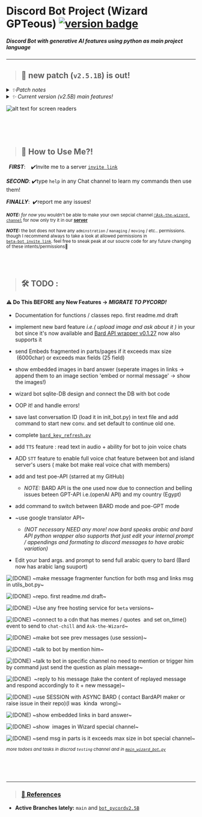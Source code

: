 # __Discord Bot Project (Wizard GPTeous)__  [![version badge](https://img.shields.io/badge/Remote%20Host-v2.5.1B-green)](https://free.pylexnodes.net/)


##### _Discord Bot with generative AI features using python as main project language_

---


> ## 📣 new  patch (`v2.5.1B`) is out!

<details>
<summary><em>  ✨Patch notes </em> </summary>
    
  * messages to special wizard channel formats edits
  * limit quote length to 250char  
  * supress embeds in message body via regex
  * also supress all links in links section except first link 
  * add image section to `wizard channel` messages
  * move all images from links section to image section (for some reason bard buts alot of images URL in links & sources section)
  * limit links size in `wizard channel` messages to 5
  * fix indentation bug in links sections in  `embed messages` and `wizard channel` message  
  * change channel_target_id var to be a tuble instead of one channel for upcoming (make your own wizard channel feature)

 </details> 
      
  

<details>
<summary><em>  ✨ Current version (v2.5B) main features! </em> </summary>
    
 * now understands your arabic messages! ( but still responds in English will respond in arabic __soon...__)

 * now can enjoy Mighty GPTeuos memes using `BoringWizard` command

 * now can learn for the Wisest on [Discord's Lands](https://discord.com/invite/Y23B7R3FPq) using `WiseWiz` command

 * now long Bard AI answers is working in [`🧙Ask-the-Wizard Channel`](https://discord.gg/ptAVHmrtJX)

 * now Bot sends random quotes and memes multiple times a day

    - <sub> (_🔴disabled temporarily_: &nbsp; not stable. though you can toggle  it via `toggle random`) command </sub>

 * ~~fixed some bugs~~

 </details>


![ alt text for screen readers](./wizard_bot.ico "icon") 

</br>
</br>
</br>





> ##  🧙 How to Use Me?!

&ensp;***FIRST***: &ensp;&nbsp;✔️Invite me to a server  [`invite link`](https://discord.com/api/oauth2/authorize?client_id=1117540489365827594&permissions=69241357196993&redirect_uri=https%3A%2F%2Fdiscordapp.com%2Foauth2%2Fauthorize%3F%26client_id%3D1117540489365827594%26scope%3Dbot&response_type=code&scope=identify%20guilds%20gdm.join%20rpc.voice.read%20rpc.video.write%20rpc.activities.write%20messages.read%20applications.commands%20activities.read%20voice%20applications.commands.permissions.update%20dm_channels.read%20activities.write%20applications.store.update%20applications.builds.upload%20bot%20rpc.screenshare.read%20rpc.voice.write%20rpc%20guilds.join%20email%20role_connections.write%20relationships.read%20applications.entitlements%20applications.builds.read%20webhook.incoming%20rpc.screenshare.write%20rpc.video.read%20rpc.notifications.read%20guilds.members.read%20connections)

***SECOND***: ✔️type `help` in any Chat channel to learn my commands then use them!
   
***FINALLY***: &nbsp;✔️report me any issues!
   
<sub> ***NOTE:*** _for now_ you wouldn't be able to make your own  sepcial channel [`🧙Ask-the-wizard channel`](https://discord.gg/ptAVHmrtJX) for now only try it in our [**server**](https://discord.com/invite/Y23B7R3FPq) </sub>

<sub> ***NOTE:*** the bot does not have any `adminstration` / `managing` / `moving` /  etc.. permissions. though I  recommend always to take a look at allowed permissions in <br> [`beta-bot invite link`](https://discord.com/api/oauth2/authorize?client_id=1117540489365827594&permissions=69241357196993&redirect_uri=https%3A%2F%2Fdiscordapp.com%2Foauth2%2Fauthorize%3F%26client_id%3D1117540489365827594%26scope%3Dbot&response_type=code&scope=identify%20guilds%20gdm.join%20rpc.voice.read%20rpc.video.write%20rpc.activities.write%20messages.read%20applications.commands%20activities.read%20voice%20applications.commands.permissions.update%20dm_channels.read%20activities.write%20applications.store.update%20applications.builds.upload%20bot%20rpc.screenshare.read%20rpc.voice.write%20rpc%20guilds.join%20email%20role_connections.write%20relationships.read%20applications.entitlements%20applications.builds.read%20webhook.incoming%20rpc.screenshare.write%20rpc.video.read%20rpc.notifications.read%20guilds.members.read%20connections). feel free to sneak peak at our soucre code for any future changing of these intents/permissions💙 </sub>


</br>
</br>


> ##  🛠 TODO :
#### ⚠️ Do This BEFORE any New Features  &rarr;  *MIGRATE TO PYCORD!*

*   Documentation for functions / classes repo. first readme.md draft
  
*   implement new bard feature _i.e.( upload image and ask about it )_ in your bot since it's now available and [Bard API wrapper v0.1.27](https://github.com/dsdanielpark/Bard-API/releases/tag/0.1.27) now also  supports it
  
    
*   send Embeds fragmented in parts/pages if it exceeds max size  (6000char) or exceeds max fields (25 field)

*   show embedded images in bard answer (seperate images in links -> append them to an image section 'embed or normal message' -> show the images!)

*   wizard bot sqlite-DB  design and connect the DB with bot code

*   OOP it!  and handle errors!

*   save last conversation ID (load it in init_bot.py) in text file and add command to start new conv. and set default  to continue old one.

*   complete [`bard_key_refresh.py`](./bard_key_refresh.py)

*   add `TTS` feature : read text in audio + ability for bot to join voice chats

*   ADD `STT`  feature to enable full voice chat feature between bot and island server's users ( make bot make real voice chat with members)

*   add and test poe-API (starred at my GitHub)
     - _NOTE:_ BARD API is the one used now due to connection and belling issues beteen GPT-API i.e.(openAI API) and my country (Egypt)

*   add command to switch between BARD mode and poe-GPT mode
  
*   ~use google translator API~
  
       *  _(NOT necessary  NEED any more! now bard speaks arabic and bard API python wrapper also supports that  just edit your internal prompt / appendings and formating to discord messages to have arabic variation)_
    
*   Edit your bard args. and prompt to send full arabic query to bard (Bard now has arabic lang suuport)


![**(DONE)**](https://img.shields.io/badge/DONE-green?style=for-the-badge
)  ~make message fragmenter function for both msg and links msg in utils_bot.py~
  
 ![**(DONE)**](https://img.shields.io/badge/DONE-green?style=for-the-badge
) ~repo. first readme.md draft~

 ![**(DONE)**](https://img.shields.io/badge/DONE-green?style=for-the-badge
)   ~Use any free hosting service for `beta` versions~

 ![**(DONE)**](https://img.shields.io/badge/DONE-green?style=for-the-badge
) ~connect to a cdn that has memes / quotes  and set on_time() event to send to `chat-chill` and `Ask-the-Wizard`~

 ![**(DONE)**](https://img.shields.io/badge/DONE-green?style=for-the-badge
)   ~make bot see prev messages (use session)~

 ![**(DONE)**](https://img.shields.io/badge/DONE-green?style=for-the-badge
)
  ~talk to bot by mention him~  

 ![**(DONE)**](https://img.shields.io/badge/DONE-green?style=for-the-badge
)  ~talk to bot in specific channel no need to mention or trigger him by command just send the question as plain message~

 ![**(DONE)**](https://img.shields.io/badge/DONE-green?style=for-the-badge
)   ~reply to his message (take the content of replayed message and respond accordingly to it + new message)~

 ![**(DONE)**](https://img.shields.io/badge/DONE-green?style=for-the-badge
)  ~use SESSION with ASYNC BARD ( contact BardAPI maker or raise issue in their repo)(I was  kinda  wrong)~

 ![**(DONE)**](https://img.shields.io/badge/DONE-green?style=for-the-badge
)  ~show embedded links in bard answer~

 ![**(DONE)**](https://img.shields.io/badge/DONE-green?style=for-the-badge
)  ~show  images in Wizard special channel~

 ![**(DONE)**](https://img.shields.io/badge/DONE-green?style=for-the-badge
)  ~send msg in parts is it exceeds max size in bot special channel~

<sub>  _more todoes and tasks in discrod `testing` channel and in [`main_wizard_bot.py`](./main_wizard_bot.py)_ </sub>



</br>
</br>
</br>




---
> ### [🧾 References ](./sources&refs.md)

  * **Active Branches lately:**  `main` and [`bot_pycordv2.5B`](https://github.com/orsnaro/Discord-Bot-Ai/tree/bot_pycordv2.5.1B)

 






